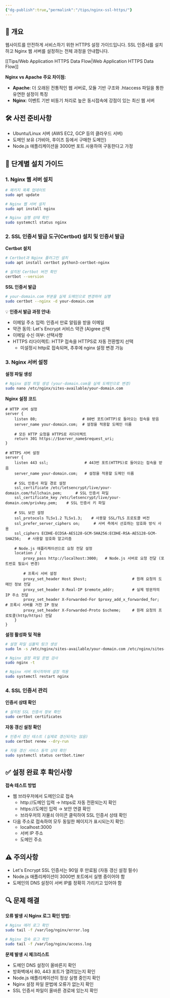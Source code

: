 ```yaml
---
{"dg-publish":true,"permalink":"/tips/nginx-ssl-https/"}
---
```




## 📌 개요

웹사이트를 안전하게 서비스하기 위한 HTTPS 설정 가이드입니다. SSL 인증서를 설치하고 Nginx 웹 서버를 설정하는 전체 과정을 안내합니다.

[[Tips/Web Application HTTPS Data Flow\|Web Application HTTPS Data Flow]]

**Nginx vs Apache 주요 차이점:**

- **Apache**: 더 오래된 전통적인 웹 서버로, 모듈 기반 구조와 .htaccess 파일을 통한 유연한 설정이 특징
- **Nginx**: 이벤트 기반 비동기 처리로 높은 동시접속에 강점이 있는 최신 웹 서버

## 🛠 사전 준비사항

- Ubuntu/Linux 서버 (AWS EC2, GCP 등의 클라우드 서버)
- 도메인 보유 (가비아, 후이즈 등에서 구매한 도메인)
- Node.js 애플리케이션을 3000번 포트 사용하여 구동한다고 가정

## 📝 단계별 설치 가이드

### 1. Nginx 웹 서버 설치

```bash
# 패키지 목록 업데이트
sudo apt update

# Nginx 웹 서버 설치
sudo apt install nginx

# Nginx 실행 상태 확인
sudo systemctl status nginx
```

### 2. SSL 인증서 발급 도구(Certbot) 설치 및 인증서 발급

**Certbot 설치**

```bash
# Certbot과 Nginx 플러그인 설치
sudo apt install certbot python3-certbot-nginx

# 설치된 Certbot 버전 확인
certbot --version
```

**SSL 인증서 발급**

```bash
# your-domain.com 부분을 실제 도메인으로 변경하여 실행
sudo certbot --nginx -d your-domain.com
```

💡 **인증서 발급 과정 안내:**

- 이메일 주소 입력: 인증서 만료 알림을 받을 이메일
- 약관 동의: Let's Encrypt 서비스 약관 (A)gree 선택
- 이메일 수신 여부: 선택사항
- HTTPS 리다이렉트: HTTP 접속을 HTTPS로 자동 전환할지 선택
    - 미설정시 http로 접속되며, 추후에 nginx 설정 변경 가능

### 3. Nginx 서버 설정

**설정 파일 생성**

```bash
# Nginx 설정 파일 생성 (your-domain.com을 실제 도메인으로 변경)
sudo nano /etc/nginx/sites-available/your-domain.com
```

**Nginx 설정 코드**

```nginx
# HTTP 서버 설정
server {
    listen 80;                    # 80번 포트(HTTP)로 들어오는 접속을 받음
    server_name your-domain.com;  # 설정을 적용할 도메인 이름

    # 모든 HTTP 요청을 HTTPS로 리다이렉트
    return 301 https://$server_name$request_uri;
}

# HTTPS 서버 설정
server {
    listen 443 ssl;                # 443번 포트(HTTPS)로 들어오는 접속을 받음
    server_name your-domain.com;   # 설정을 적용할 도메인 이름

    # SSL 인증서 파일 경로 설정
    ssl_certificate /etc/letsencrypt/live/your-domain.com/fullchain.pem;      # SSL 인증서 파일
    ssl_certificate_key /etc/letsencrypt/live/your-domain.com/privkey.pem;    # SSL 인증서 키 파일

    # SSL 보안 설정
    ssl_protocols TLSv1.2 TLSv1.3;    # 사용할 SSL/TLS 프로토콜 버전
    ssl_prefer_server_ciphers on;      # 서버 측에서 선호하는 암호화 방식 사용
    ssl_ciphers ECDHE-ECDSA-AES128-GCM-SHA256:ECDHE-RSA-AES128-GCM-SHA256;   # 사용할 암호화 알고리즘

    # Node.js 애플리케이션으로 요청 전달 설정
    location / {
        proxy_pass http://localhost:3000;   # Node.js 서버로 요청 전달 (포트번호 필요시 변경)

        # 프록시 서버 설정
        proxy_set_header Host $host;                    # 원래 요청의 도메인 정보 전달
        proxy_set_header X-Real-IP $remote_addr;        # 실제 방문자의 IP 주소 전달
        proxy_set_header X-Forwarded-For $proxy_add_x_forwarded_for;   # 프록시 서버를 거친 IP 정보
        proxy_set_header X-Forwarded-Proto $scheme;     # 원래 요청의 프로토콜(http/https) 전달
    }
}
```

**설정 활성화 및 적용**

```bash
# 설정 파일 심볼릭 링크 생성
sudo ln -s /etc/nginx/sites-available/your-domain.com /etc/nginx/sites-enabled/

# Nginx 설정 파일 문법 검사
sudo nginx -t

# Nginx 서버 재시작하여 설정 적용
sudo systemctl restart nginx
```

### 4. SSL 인증서 관리

**인증서 상태 확인**

```bash
# 설치된 SSL 인증서 정보 확인
sudo certbot certificates
```

**자동 갱신 설정 확인**

```bash
# 인증서 갱신 테스트 (실제로 갱신되지는 않음)
sudo certbot renew --dry-run

# 자동 갱신 서비스 동작 상태 확인
sudo systemctl status certbot.timer
```

## ✅ 설정 완료 후 확인사항

**접속 테스트 방법**

- 웹 브라우저에서 도메인으로 접속
    - http://도메인 입력 → https로 자동 전환되는지 확인
    - https://도메인 입력 → 보안 연결 확인
    - 브라우저의 자물쇠 아이콘 클릭하여 SSL 인증서 상태 확인
- 다음 주소로 접속하여 모두 동일한 페이지가 표시되는지 확인:
    - localhost:3000
    - 서버 IP 주소
    - 도메인 주소

## ⚠️ 주의사항

- Let's Encrypt SSL 인증서는 90일 후 만료됨 (자동 갱신 설정 필수)
- Node.js 애플리케이션이 3000번 포트에서 실행 중이어야 함
- 도메인의 DNS 설정이 서버 IP를 정확히 가리키고 있어야 함

## 🔍 문제 해결

**오류 발생 시 Nginx 로그 확인 방법:**

```bash
# Nginx 에러 로그 확인
sudo tail -f /var/log/nginx/error.log

# Nginx 접속 로그 확인
sudo tail -f /var/log/nginx/access.log
```

**문제 발생 시 체크리스트**

- 도메인 DNS 설정이 올바른지 확인
- 방화벽에서 80, 443 포트가 열려있는지 확인
- Node.js 애플리케이션이 정상 실행 중인지 확인
- Nginx 설정 파일 문법에 오류가 없는지 확인
- SSL 인증서 파일이 올바른 경로에 있는지 확인